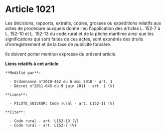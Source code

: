 # Article 1021

Les décisions, rapports, extraits, copies, grosses ou expéditions relatifs aux actes de procédure auxquels donne lieu
l'application des articles L. 152-7 à L. 152-10 et L. 152-13 du code rural et de la pêche maritime ainsi que les
significations qui sont faites de ces actes, sont exonérés des droits d'enregistrement et de la taxe de publicité foncière. 

Ils doivent porter mention expresse du présent article.

**Liens relatifs à cet article**

	**Modifié par**:

	  - Ordonnance n°2010-462 du 6 mai 2010 - art. 1
	  - Décret n°2011-645 du 9 juin 2011 - art. 1 (V)

	**Liens**:

	  - PILOTE_SUIVEUR: Code rural - art. L152-11 (V)

	**Cite**:

	  - Code rural - art. L152-13 (V)
	  - Code rural - art. L152-7 (V)
